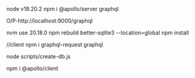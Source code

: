 node v18.20.2
npm i @apollo/server graphql

O/P-http://localhost:9000/graphql

nvm use 20.18.0
npm rebuild better-sqlite3 --location=global
npm install

//client
npm i graphql-request graphql

<!-- db reset -->

node scripts/create-db.js

npm i @apollo/client